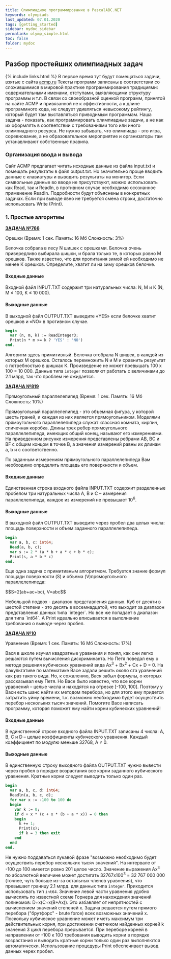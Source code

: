 ```yaml
---
title: Олимпиадное программирование в PascalABC.NET
keywords: olympiads
last_updated: 07.01.2020
tags: [getting_started]
sidebar: mydoc_sidebar
permalink: olymp_simple.html
toc: false
folder: mydoc
---
```


## Разбор простейших олимпиадных задач

{% include links.html %}
В первое время тут будут помещаться задачи, взятые с сайта [acmp.ru](https://acmp.ru) 
Тексты программ записаны в соответствии со сложившимися в мировой практике программирования традициями: содержательными именами, отступами, выявляющими структуру программы и т.п. В связи со своеобразной оценкой программ, принятой на сайте ACMP и привязанной не к эффективности, а к длине программного кода, не следует удивляться невысокому рейтингу, который будет там выставляться приводимым программам. Наша задача - показать, как программировать олимпиадные задачи, а не как их оформлять в соответствии с требованиями того или иного олимпиадного ресурса. Не нужно забывать, что олимпиада - это игра, соревнование, а не образовательное мероприятие и организаторы там устанавливают собственные правила.

### Организация ввода и вывода
Сайт ACMP предлагает читать исходные данные из файла input.txt и помещать результаты в файл output.txt. Но значительно проще вводить данные с клавиатуры и выводить результаты на монитор. Если символьные данные во вводе не присутствуют, можно использовать как Read, так и Readln, в противном случае необходимо осознанное применение Readln. Подробности будут объяснены в конкретных задачах. Если при выводе явно не требуется смена строки, достаточно использовать Write (Print).

### 1. Простые алгоритмы

[**ЗАДАЧА №766**](https://acmp.ru/index.asp?main=task&id_task=766)   
	
Орешки
(Время: 1 сек. Память: 16 Мб Сложность: 3%)

Белочка собрала в лесу N шишек c орешками. Белочка очень привередливо выбирала шишки, и брала только те, в которых ровно M орешков. Также известно, что для пропитания зимой ей необходимо не менее K орешков. Определите, хватит ли на зиму орешков белочке.

#### Входные данные
Входной файл INPUT.TXT содержит три натуральных числа: N, M и K (N, M ≤ 100, K ≤ 10 000).

#### Выходные данные
В выходной файл OUTPUT.TXT выведите «YES» если белочке хватит орешков и «NO» в противном случае.

```pascal
begin
  var (n, m, k) := ReadInteger3;
  Print(n * m >= k ? 'YES' : 'NO') 
end.
```

Алгоритм здесь примитивный. Белочка отобрала N шишек, в каждой из которых М орешков. Осталось перемножить N и M и сравнить результат с потребностью в шишках K. Произведение не может превышать 100 х 100 = 10 000. Данные типа `integer` позволяют работать с величинами до 2.1 млрд, так что проблем не ожидается.

[**ЗАДАЧА №819**](https://acmp.ru/index.asp?main=task&id_task=819) 		
	
Прямоугольный параллелепипед
(Время: 1 сек. Память: 16 Мб Сложность: 10%)

Прямоугольный параллелепипед - это объемная фигура, у которой шесть граней, и каждая из них является прямоугольником. Моделями прямоугольного параллелепипеда служат классная комната, кирпич, спичечная коробка. Длины трех ребер прямоугольного параллелепипеда, имеющих общий конец, называют его измерениями. На приведенном рисунке измерения представлены ребрами AB, BC и BF с общим концом в точке B, а значения измерений равны их длинам a, b и c соответственно.

По заданным измерениям прямоугольного параллелепипеда Вам необходимо определить площадь его поверхности и объем.
#### Входные данные
Единственная строка входного файла INPUT.TXT содержит разделенные пробелом три натуральных числа A, B и С – измерения параллелепипеда, каждое из измерений не превышает 10<sup>6</sup>.

#### Выходные данные
В выходной файл OUTPUT.TXT выведите через пробел два целых числа: площадь поверхности и объем заданного параллелепипеда.

```pascal
begin
  var a, b, c: int64;
  Read(a, b, c);
  var s := 2 * (a * b + a * c + b * c);
  Print(s, a * b * c)
end.
```

Еще одна задача с примитивным алгоритмом. Требуется знание формул площади поверхности (S) и объема (V)прямоугольного параллелепипеда:
<p>$$S=2(ab+ac+bc), V=abc$$</p>
Небольшой подвох - диапазон представления данных. Куб от десяти в шестой степени - это десять в восемнадцатой, что выходит за диапазон представления данных типа `integer`. Но все же попадает в диапазон для типа `int64`. А Print идеально вписывается в выполнение требования о выводе через пробел.

[**ЗАДАЧА №10**](https://acmp.ru/index.asp?main=task&id_task=10) 		
	
Уравнение
(Время: 1 сек. Память: 16 Мб Сложность: 17%)

Вася в школе изучил квадратные уравнения и понял, как они легко решаются путем вычисления дискриминанта. Но Петя поведал ему о методе решения кубических уравнений вида Ax<sup>3</sup> + Bx<sup>2</sup> + Cx + D = 0. На факультативе по математике Васе задали решить около ста уравнений как раз такого вида. Но, к сожалению, Вася забыл формулы, о которых рассказывал ему Петя. Но Васе было известно, что все корни уравнений – целые числа и находятся на отрезке \[-100, 100]. Поэтому у Васи есть шанс найти их методом перебора, но для этого ему придется затратить уйму времени, т.к. возможно необходимо будет осуществить перебор нескольких тысяч значений. Помогите Васе написать программу, которая поможет ему найти корни кубических уравнений!
#### Входные данные
В единственной строке входного файла INPUT.TXT записаны 4 числа: A, B, C и D – целые коэффициенты кубического уравнения. Каждый коэффициент по модулю меньше 32768, A ≠ 0.

#### Выходные данные
В единственную строку выходного файла OUTPUT.TXT нужно вывести через пробел в порядке возрастания все корни заданного кубического уравнения. Кратные корни следует выводить только один раз.

```pascal
begin
  var a, b, c, d: int64;
  Readln(a, b, c, d);
  for var x := -100 to 100 do
  begin 
    var k := 0;
    if d + x * (c + x * (b + a * x)) = 0 then
    begin
      k += 1;
      Print(x);
      if k = 3 then exit
    end
  end 
end.
```

Не нужно поддаваться лукавой фразе "возможно необходимо будет осуществить перебор нескольких тысяч значений". На интервале от -100 до 100 имеется ровно 201 целое число. Значение выражения Ax<sup>3</sup> по абсолютной величине может достигать 32767х100<sup>3</sup> = 32 767 000 000 (точнее, чуть больше из-за остальных членов уравнения), что превышает границу 2.1 млрд. для данных типа `integer`. Приходится использовать тип `int64`. Значение левой части уравнения удобно вычислять по известной схеме Горнера для нахождения значений полиномов: D+x(C+x(B+Ax)). Это избавляет от непрятностей с вычислением значений степеней х.
Задача решается путем прямого перебора ("брутфорс" - brute force) всех возможных значений х. Поскольку кубическое уравнение может иметь максимум три действительных корня, при достижении счетчиком найденных корней k значения 3 цикл перебора прерывается. При переборе корней в направлении от -100 к 100 требования выводить корни в порядке возрастания и выводить кратные корни только один раз выполняются автоматически. Использование процедуры Print обеспечивает вывод данных черех пробел.

